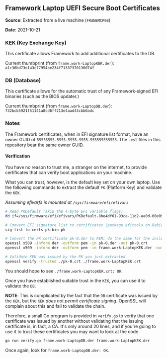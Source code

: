 ## Framework Laptop UEFI Secure Boot Certificates

**Source**: Extracted from a live machine (`FRANBMCP08`)

**Date**: 2021-10-21

### KEK (Key Exchange Key)

This certificate allows Framework to add additional certificates to the DB.

Current thumbprint (from `frame.work-LaptopKEK.der`): `a1c36bd73e143c77954be234f71337370136074f`

### DB (Database)

This certificate allows for the automatic trust of any Framework-signed EFI binaries (such as the
BIOS updater.)

Current thumbprint (from `frame.work-LaptopDB.der`): `732bcb5921f51141a8cd6ff213e4aad43cbb6adc`

### Notes

The Framework certificates, when in EFI signature list format, have an owner GUID of
`55555555-5555-5555-5555-555555555555`. The `.esl` files in this repository bear the
same owner GUID.

#### Verification

You have no reason to trust me, a stranger on the internet, to provide certificates that
can verify boot applications on your machine.

What you can trust, however, is the default key set on your own laptop. Use the following
commands to extract the default `PK` (Platform Key) and validate the `KEK`.

_Assuming efivarfs is mounted at `/sys/firmware/efi/efivars`_

```bash
# Read PKDefault (skip the 4-byte EFI variable flags)
dd if=/sys/firmware/efi/efivars/PKDefault-8be4df61-93ca-11d2-aa0d-00e098032b8c of=pk.bin skip=4 iflag=skip_bytes

# Convert EFI signature list to certificates (package efitools on Debian, Ubuntu)
sig-list-to-certs pk.bin pk

# Convert the PK certificate pk-0.der to PEM; do the same for the included KEK
openssl x509 -inform der -outform pem -in pk-0.der -out pk-0.crt
openssl x509 -inform der -outform pem -in frame.work-LaptopKEK.der -out frame.work-LaptopKEK.crt

# Validate KEK was issued by the PK you just extracted
openssl verify -trusted ./pk-0.crt ./frame.work-LaptopKEK.crt
```

You should hope to see `./frame.work-LaptopKEK.crt: OK`.

Once you have established suitable trust in the `KEK`, you can use it to validate the `DB`.

**NOTE**: This is complicated by the fact that the `DB` certificate was issued by the `KEK`, but
the `KEK` *does not permit certificate signing*. OpenSSL will complain about this and fail to
validate the chain.

Therefore, a small Go program is provided in `verify.go` to verify that one certificate was issued
by another without validating that the issuing certificate is, in fact, a CA. It's only around 20
lines, and if you're going to use it to trust these certificates you may want to look at the code.

```bash
go run verify.go frame.work-LaptopDB.der frame.work-LaptopKEK.der
```

Once again, look for `frame.work-LaptopDB.der: OK`.
